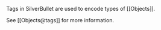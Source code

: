 Tags in SilverBullet are used to encode types of [[Objects]]. 

See [[Objects@tags]] for more information.

